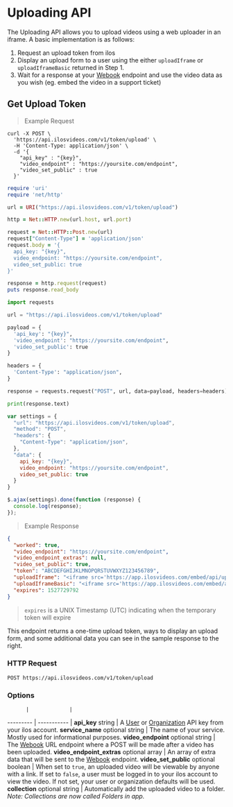 # Uploading API

The Uploading API allows you to upload videos using a web uploader in an iframe. A basic implementation is as follows:

1. Request an upload token from ilos
2. Display an upload form to a user using the either `uploadIframe` or `uploadIframeBasic` returned in Step 1.
3. Wait for a response at your [Webook](#webhooks) endpoint and use the video data as you wish (eg. embed the video in a support ticket)

## Get Upload Token

> Example Request

```shell
curl -X POST \
  'https://api.ilosvideos.com/v1/token/upload' \
  -H 'Content-Type: application/json' \
  -d '{
    "api_key" : "{key}",
    "video_endpoint" : "https://yoursite.com/endpoint",
    "video_set_public" : true
  }'
```

```ruby
require 'uri'
require 'net/http'

url = URI("https://api.ilosvideos.com/v1/token/upload")

http = Net::HTTP.new(url.host, url.port)

request = Net::HTTP::Post.new(url)
request["Content-Type"] = 'application/json'
request.body = '{
  api_key: "{key}",
  video_endpoint: "https://yoursite.com/endpoint",
  video_set_public: true
}'

response = http.request(request)
puts response.read_body
```

```python
import requests

url = "https://api.ilosvideos.com/v1/token/upload"

payload = {
  'api_key': "{key}",
  'video_endpoint': "https://yoursite.com/endpoint",
  'video_set_public': true
}

headers = {
  'Content-Type': "application/json",
}

response = requests.request("POST", url, data=payload, headers=headers)

print(response.text)
```

```javascript
var settings = {
  "url": "https://api.ilosvideos.com/v1/token/upload",
  "method": "POST",
  "headers": {
    "Content-Type": "application/json",
  },
  "data": {
    api_key: "{key}",
    video_endpoint: "https://yoursite.com/endpoint",
    video_set_public: true
  }
}

$.ajax(settings).done(function (response) {
  console.log(response);
});
```

> Example Response

```json
{
  "worked": true,
  "video_endpoint": "https://yoursite.com/endpoint",
  "video_endpoint_extras": null,
  "video_set_public": true,
  "token": "ABCDEFGHIJKLMNOPQRSTUVWXYZ123456789",
  "uploadIframe": "<iframe src='https://app.ilosvideos.com/embed/api/uploader/ABCDEFGHIJKLMNOPQRSTUVWXYZ123456789'></iframe>",
  "uploadIframeBasic": "<iframe src='https://app.ilosvideos.com/embed/api/uploader/ABCDEFGHIJKLMNOPQRSTUVWXYZ123456789?uploaderType=basic></iframe>",
  "expires": 1527729792
}
```

> `expires` is a UNIX Timestamp (UTC) indicating when the temporary token will expire

This endpoint returns a one-time upload token, ways to display an upload form, and some additional data you can see in the sample response to the right.

### HTTP Request

`POST https://api.ilosvideos.com/v1/token/upload`

### Options

          |             |
--------- | ----------- |
**api_key** string | A [User](#api-key-types) or [Organization](#api-key-types) API key from your ilos account.
**service_name** optional string | The name of your service. Mostly used for informational purposes.
**video_endpoint** optional string | The [Webook](#webhooks) URL endpoint where a POST will be made after a video has been uploaded.
**video_endpoint_extras** optional array | An array of extra data that will be sent to the [Webook](#webhooks) endpoint.
**video_set_public** optional boolean | When set to `true`, an uploaded video will be viewable by anyone with a link. If set to `false`, a user must be logged in to your ilos account to view the video. If not set, your user or organization defaults will be used.
**collection** optional string | Automatically add the uploaded video to a folder. <br> *Note: Collections are now called Folders in app.*
